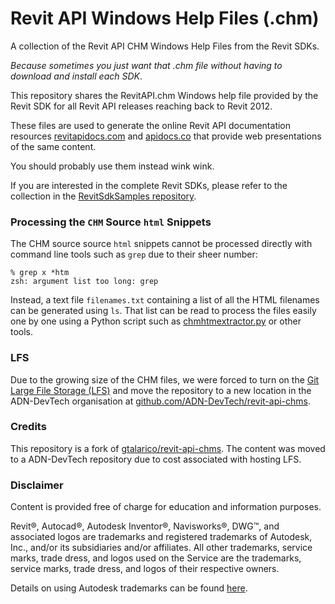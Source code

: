 # Revit API Windows Help Files (.chm)

A collection of the Revit API CHM Windows Help Files from the Revit SDKs.

_Because sometimes you just want that .chm file without having to download and install each SDK_.

This repository shares the RevitAPI.chm Windows help file provided by the Revit SDK for all Revit API releases reaching back to Revit 2012.

These files are used to generate the online Revit API documentation
resources [revitapidocs.com](https://www.revitapidocs.com/)
and [apidocs.co](https://apidocs.co/) that
provide web presentations of the same content.

You should probably use them instead wink wink.

If you are interested in the complete Revit SDKs, please refer to the collection in
the [RevitSdkSamples repository](https://github.com/jeremytammik/RevitSdkSamples).

### Processing the `CHM` Source `html` Snippets

The CHM source source `html` snippets cannot be processed directly with command line tools such as `grep` due to their sheer number:

```
% grep x *htm
zsh: argument list too long: grep
```

Instead, a text file `filenames.txt` containing a list of all the HTML filenames can be generated using `ls`.
That list can be read to process the files easily one by one using a Python script such
as [chmhtmextractor.py](https://github.com/jeremytammik/chmhtmextractor) or other tools.

### LFS

Due to the growing size of the CHM files, we were forced to turn on
the [Git Large File Storage (LFS)](https://git-lfs.github.com/) and move the repository to a new location in the ADN-DevTech organisation
at [github.com/ADN-DevTech/revit-api-chms](https://github.com/ADN-DevTech/revit-api-chms).

### Credits
This repository is a fork of [gtalarico/revit-api-chms](https://github.com/gtalarico/revit-api-chms). The content was moved to a ADN-DevTech repository due to cost associated with hosting LFS.


### Disclaimer

Content is provided free of charge for education and information purposes.

Revit®, Autocad®, Autodesk Inventor®, Navisworks®, DWG™, and associated logos are trademarks and registered trademarks of Autodesk, Inc., and/or its subsidiaries and/or affiliates. All other trademarks, service marks, trade dress, and logos used on the Service are the trademarks, service marks, trade dress, and logos of their respective owners.

Details on using Autodesk trademarks can be found [here](https://www.autodesk.com/company/legal-notices-trademarks/trademarks/autodesk-inc).
